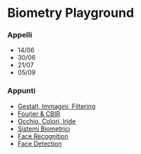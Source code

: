 # Biometry Playground

### Appelli
- 14/06 
- 30/06 
- 21/07 
- 05/09

### Appunti
- [Gestalt, Immagini, Filtering](https://github.com/antoniogrv/biometry-playground/blob/master/theory/1%2C%202%20%2C%204%20-%20Immagini%2C%20Gestalt%2C%20Filtering.md)
- [Fourier & CBIR](https://github.com/antoniogrv/biometry-playground/blob/master/theory/5%2C%206%20-%20Fourier%2C%20CBIR.md)
- [Occhio, Colori, Iride](https://github.com/antoniogrv/biometry-playground/blob/master/theory/8%2C%2011%20-%20Occhio%2C%20Colori%2C%20Iride.md)
- [Sistemi Biometrici](https://github.com/antoniogrv/biometry-playground/blob/master/theory/3%2C%207%2C%2012%20-%20Sistemi%20Biometrici.md)
- [Face Recognition](https://github.com/antoniogrv/biometry-playground/blob/master/theory/10%20-%20Face%20Recognition.md)
- [Face Detection](https://github.com/antoniogrv/biometry-playground/blob/master/theory/9%20-%20Face%20Detection.md)